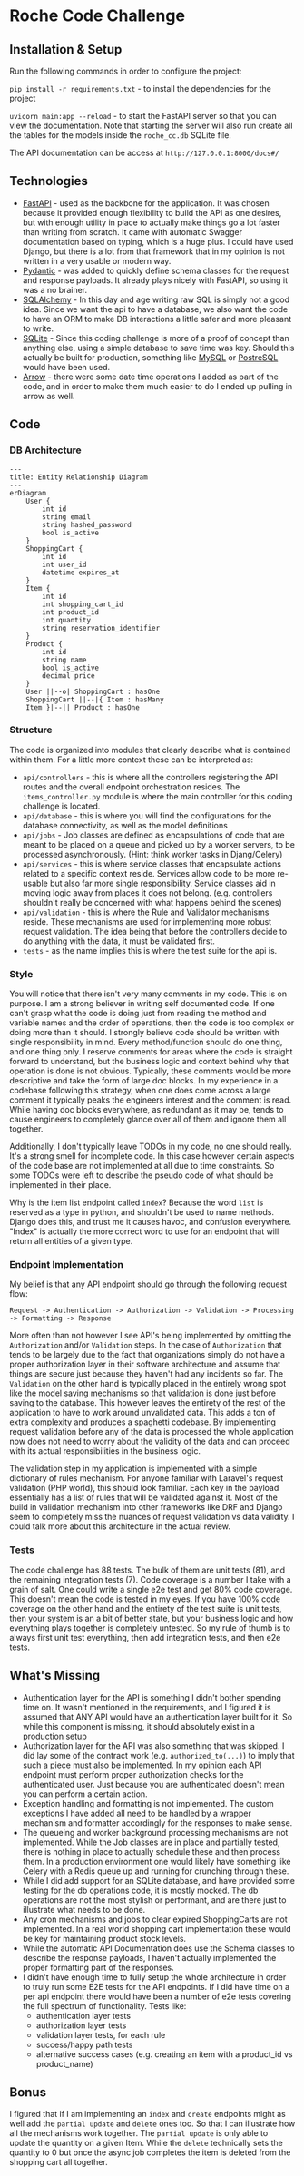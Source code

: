 # Roche Code Challenge

## Installation & Setup
Run the following commands in order to configure the project:

`pip install -r requirements.txt` - to install the dependencies for the project

`uvicorn main:app --reload` - to start the FastAPI server so that you can view the documentation. Note that starting the server will also run create all the tables for the models inside the `roche_cc.db` SQLite file.

The API documentation can be access at `http://127.0.0.1:8000/docs#/`

## Technologies
- [FastAPI](https://fastapi.tiangolo.com) - used as the backbone for the application. It was chosen because it provided enough flexibility to build the API as one desires, but with enough utility in place to actually make things go a lot faster than writing from scratch. It came with automatic Swagger documentation based on typing, which is a huge plus. I could have used Django, but there is a lot from that framework that in my opinion is not written in a very usable or modern way.
- [Pydantic](https://docs.pydantic.dev/latest/) - was added to quickly define schema classes for the request and response payloads. It already plays nicely with FastAPI, so using it was a no brainer.
- [SQLAlchemy](https://www.sqlalchemy.org) - In this day and age writing raw SQL is simply not a good idea. Since we want the api to have a database, we also want the code to have an ORM to make DB interactions a little safer and more pleasant to write.
- [SQLite](https://www.sqlite.org/index.html) - Since this coding challenge is more of a proof of concept than anything else, using a simple database to save time was key. Should this actually be built for production, something like [MySQL](https://www.mysql.com) or [PostreSQL](https://www.postgresql.org) would have been used.
- [Arrow](https://arrow.readthedocs.io/en/latest/) - there were some date time operations I added as part of the code, and in order to make them much easier to do I ended up pulling in arrow as well.

## Code 

### DB Architecture

```mermaid
---
title: Entity Relationship Diagram
---
erDiagram
    User {
        int id
        string email
        string hashed_password
        bool is_active
    }
    ShoppingCart {
        int id
        int user_id
        datetime expires_at
    }
    Item {
        int id
        int shopping_cart_id
        int product_id
        int quantity
        string reservation_identifier
    }
    Product {
        int id
        string name
        bool is_active
        decimal price
    }
    User ||--o| ShoppingCart : hasOne
    ShoppingCart ||--|{ Item : hasMany
    Item }|--|| Product : hasOne
```

### Structure

The code is organized into modules that clearly describe what is contained within them. For a little more context these can be interpreted as:
- `api/controllers` - this is  where all the controllers registering the API routes and the overall endpoint orchestration resides. The `items_controller.py` module is where the main controller for this coding challenge is located.
- `api/database` - this is where you will find the configurations for the database connectivity, as well as the model definitions
- `api/jobs` - Job classes are defined as encapsulations of code that are meant to be placed on a queue and picked up by a worker servers, to be processed asynchronously. (Hint: think worker tasks in Djang/Celery)
- `api/services` - this is where service classes that encapsulate actions related to a specific context reside. Services allow code to be more re-usable but also far more single responsibility. Service classes aid in moving logic away from places it does not belong. (e.g. controllers shouldn't really be concerned with what happens behind the scenes)
- `api/validation` - this is where the Rule and Validator mechanisms reside. These mechanisms are used for implementing more robust request validation. The idea being that before the controllers decide to do anything with the data, it must be validated first.
- `tests` - as the name implies this is where the test suite for the api is.

### Style

You will notice that there isn't very many comments in my code. This is on purpose. I am a strong believer in writing self documented code. If one can't grasp what the code is doing just from reading the method and variable names and the order of operations, then the code is too complex or doing more than it should. I strongly believe code should be written with single responsibility in mind. Every method/function should do one thing, and one thing only. I reserve comments for areas where the code is straight forward to understand, but the business logic and context behind why that operation is done is not obvious. Typically, these comments would be more descriptive and take the form of large doc blocks. In my experience in a codebase following this strategy, when one does come across a large comment it typically peaks the engineers interest and the comment is read. While having doc blocks everywhere, as redundant as it may be, tends to cause engineers to completely glance over all of them and ignore them all together.

Additionally, I don't typically leave TODOs in my code, no one should really. It's a strong smell for incomplete code. In this case however certain aspects of the code base are not implemented at all due to time constraints. So some TODOs were left to describe the pseudo code of what should be implemented in their place.

Why is the item list endpoint called `index`? Because the word `list` is reserved as a type in python, and shouldn't be used to name methods. Django does this, and trust me it causes havoc, and confusion everywhere. "Index" is actually the more correct word to use for an endpoint that will return all entities of a given type.

### Endpoint Implementation

My belief is that any API endpoint should go through the following request flow:
```
Request -> Authentication -> Authorization -> Validation -> Processing -> Formatting -> Response
```
More often than not however I see API's being implemented by omitting the `Authorization` and/or `Validation` steps. In the case of `Authorization` that tends to be largely due to the fact that organizations simply do not have a proper authorization layer in their software architecture and assume that things are secure just because they haven't had any incidents so far. The `Validation` on the other hand is typically placed in the entirely wrong spot like the model saving mechanisms so that validation is done just before saving to the database. This however leaves the entirety of the rest of the application to have to work around unvalidated data. This adds a ton of extra complexity and produces a spaghetti codebase. By implementing request validation before any of the data is processed the whole application now does not need to worry about the validity of the data and can proceed with its actual responsibilities in the business logic.

The validation step in my application is implemented with a simple dictionary of rules mechanism. For anyone familiar with Laravel's request validation (PHP world), this should look familiar. Each key in the payload essentially has a list of rules that will be validated against it. Most of the build in validation mechanism into other frameworks like DRF and Django seem to completely miss the nuances of request validation vs data validity. I could talk more about this architecture in the actual review.

### Tests
The code challenge has 88 tests. The bulk of them are unit tests (81), and the remaining integration tests (7). Code coverage is a number I take with a grain of salt. One could write a single e2e test and get 80% code coverage. This doesn't mean the code is tested in my eyes. If you have 100% code coverage on the other hand and the entirety of the test suite is unit tests, then your system is an a bit of better state, but your business logic and how everything plays together is completely untested. So my rule of thumb is to always first unit test everything, then add integration tests, and then e2e tests. 

## What's Missing
- Authentication layer for the API is something I didn't bother spending time on. It wasn't mentioned in the requirements, and I figured it is assumed that ANY API would have an authentication layer built for it. So while this component is missing, it should absolutely exist in a production setup
- Authorization layer for the API was also something that was skipped. I did lay some of the contract work (e.g. `authorized_to(...)`) to imply that such a piece must also be implemented. In my opinion each API endpoint must perform proper authorization checks for the authenticated user. Just because you are authenticated doesn't mean you can perform a certain action.
- Exception handling and formatting is not implemented. The custom exceptions I have added all need to be handled by a wrapper mechanism and formatter accordingly for the responses to make sense.
- The queueing and worker background processing mechanisms are not implemented. While the Job classes are in place and partially tested, there is nothing in place to actually schedule these and then process them. In a production environment one would likely have something like Celery with a Redis queue up and running for crunching through these.
- While I did add support for an SQLite database, and have provided some testing for the db operations code, it is mostly mocked. The db operations are not the most stylish or performant, and are there just to illustrate what needs to be done.
- Any cron mechanisms and jobs to clear expired ShoppingCarts are not implemented. In a real world shopping cart implementation these would be key for maintaining product stock levels.
- While the automatic API Documentation does use the Schema classes to describe the response payloads, I haven't actually implemented the proper formatting part of the responses.
- I didn't have enough time to fully setup the whole architecture in order to truly run some E2E tests for the API endpoints. If I did have time on a per api endpoint there would have been a number of e2e tests covering the full spectrum of functionality. Tests like:
  - authentication layer tests
  - authorization layer tests
  - validation layer tests, for each rule
  - success/happy path tests
  - alternative success cases (e.g. creating an item with a product_id vs product_name)

## Bonus
I figured that if I am implementing an `index` and `create` endpoints might as well add the `partial update` and `delete` ones too. So that I can illustrate how all the mechanisms work together. The `partial update` is only able to update the quantity on a given Item. While the `delete` technically sets the quantity to 0 but once the async job completes the item is deleted from the shopping cart all together.